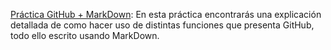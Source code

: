 [Práctica GitHub + MarkDown](https://github.com/JavierMoralesSimon/githubMarkdown):
  En esta práctica encontrarás una explicación detallada de como hacer uso de distintas funciones que presenta GitHub, todo ello escrito usando MarkDown.
